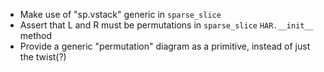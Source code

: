 - Make use of "sp.vstack" generic in `sparse_slice`
- Assert that L and R must be permutations in `sparse_slice` `HAR.__init__`
  method
- Provide a generic "permutation" diagram as a primitive, instead of just the
  twist(?)
